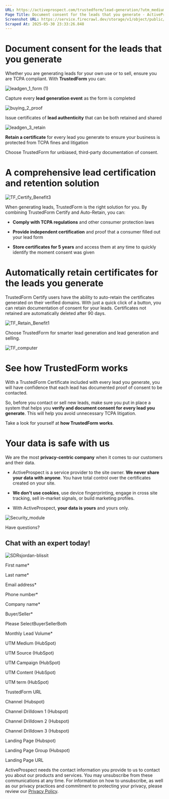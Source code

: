```yaml
---
URL: https://activeprospect.com/trustedform/lead-generation/?utm_medium=Email&utm_source=Website&utm_campaign=AP-Email-InsideCBM-Mar
Page Title: Document consent for the leads that you generate - ActiveProspect
Screenshot URL: https://service.firecrawl.dev/storage/v1/object/public/media/screenshot-9a77698a-36f8-4e4e-a540-eacdbbb90954.png
Scraped At: 2025-05-30 23:33:26.848
---
```

# Document consent for the leads that you generate

Whether you are generating leads for your own use or to sell, ensure you are TCPA compliant. With **TrustedForm** you can:

![leadgen_1_form (1)](https://activeprospect.com/wp-content/uploads/2022/10/leadgen_1_form-1-300x300.png)

Capture every **lead generation event** as the form is completed

![buying_2_proof](https://activeprospect.com/wp-content/uploads/2022/10/buying_2_proof-300x300.png)

Issue certificates of **lead authenticity** that can be both retained and shared

![leadgen_3_retain](https://activeprospect.com/wp-content/uploads/2022/10/leadgen_3_retain-300x300.png)

**Retain a certificate** for every lead you generate to ensure your business is protected from TCPA fines and litigation

Choose TrustedForm for unbiased, third-party documentation of consent.

# A comprehensive lead certification and retention solution

![TF_Certify_Benefit3](https://activeprospect.com/wp-content/uploads/2023/12/TF_Certify_Benefit3.png)

When generating leads, TrustedForm is the right solution for you. By combining TrustedForm Certify and Auto-Retain, you can:

- **Comply with TCPA regulations** and other consumer protection laws

- **Provide independent certification** and proof that a consumer filled out your lead form

- **Store certificates for 5 years** and access them at any time to quickly identify the moment consent was given


# Automatically retain certificates for the leads you generate

TrustedForm Certify users have the ability to auto-retain the certificates generated on their verified domains. With just a quick click of a button, you can retain documentation of consent for your leads. Certificates not retained are automatically deleted after 90 days.



![TF_Retain_Benefit1](https://activeprospect.com/wp-content/uploads/2023/12/TF_Retain_Benefit1.png)

Choose TrustedForm for smarter lead generation and lead generation and selling.

![TF_computer](https://activeprospect.com/wp-content/uploads/2022/10/TF_computer.gif)

# See how TrustedForm works

With a TrustedForm Certificate included with every lead you generate, you will have confidence that each lead has documented proof of consent to be contacted.

So, before you contact or sell new leads, make sure you put in place a system that helps you **verify and document consent for every lead you generate**. This will help you avoid unnecessary TCPA litigation.

Take a look for yourself at **how TrustedForm works**.


# Your data is safe with us

We are the most **privacy-centric company** when it comes to our customers and their data.

- ActiveProspect is a service provider to the site owner. **We never share your data with anyone**. You have total control over the certificates created on your site.

- **We don't use cookies**, use device fingerprinting, engage in cross site tracking, sell in-market signals, or build marketing profiles.

- With ActiveProspect, **your data is yours** and yours only.

![Security_module](https://activeprospect.com/wp-content/uploads/2022/10/Security_module.png)

Have questions?

## Chat with an expert today!

![SDRsjordan-blissit](https://activeprospect.com/wp-content/uploads/2023/09/SDRsjordan-blissit.png)

First name\*

Last name\*

Email address\*

Phone number\*

Company name\*

Buyer/Seller\*

Please SelectBuyerSellerBoth

Monthly Lead Volume\*

UTM Medium (HubSpot)

UTM Source (HubSpot)

UTM Campaign (HubSpot)

UTM Content (HubSpot)

UTM term (HubSpot)

TrustedForm URL

Channel (Hubspot)

Channel Drilldown 1 (Hubspot)

Channel Drilldown 2 (Hubspot)

Channel Drilldown 3 (Hubspot)

Landing Page (Hubspot)

Landing Page Group (Hubspot)

Landing Page URL

ActiveProspect needs the contact information you provide to us to contact you about our products and services. You may unsubscribe from these communications at any time. For information on how to unsubscribe, as well as our privacy practices and commitment to protecting your privacy, please review our [Privacy Policy](https://activeprospect.com/privacy-policy/).

